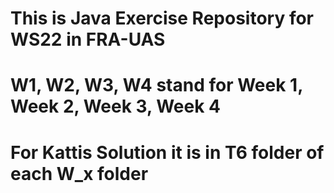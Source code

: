 # This is Java Exercise Repository for WS22 in FRA-UAS

# W1, W2, W3, W4 stand for Week 1, Week 2, Week 3, Week 4

# For Kattis Solution it is in T6 folder of each W_x folder
